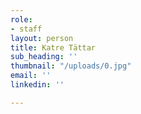 ```yaml
---
role:
- staff
layout: person
title: Katre Tättar
sub_heading: ''
thumbnail: "/uploads/0.jpg"
email: ''
linkedin: ''

---
```

